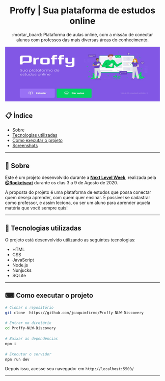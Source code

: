 

<h1 align="center"> Proffy | Sua plataforma de estudos online </h1> 

<p align= "center"> :mortar_board: Plataforma de aulas online, com a missão de conectar alunos com professos das mais diversas áreas do conhecimento. </p>

<p align="center">
  <img src="./screenshots/proffy.jpg" width="700" >
</p>

## 📋 Índice

- [Sobre](#-Sobre)
- [Tecnologias utilizadas](#-Tecnologias-utilizadas)
- [Como executar o projeto](#-Como-executar-o-projeto)
- [Screenshots](#-Screenshots)

---

## 📖 Sobre 

Este é um projeto desenvolvido durante a **[Next Level Week](https://nextlevelweek.com/)**, realizada pela **[@Rocketseat](https://github.com/Rocketseat)** durante os dias 3 a 9 de Agosto de 2020.

A proposta do projeto é uma plataforma de estudos que possa conectar quem deseja aprender, com quem quer ensinar. É possível se cadastrar como professor, e assim leciona, ou ser um aluno para aprender aquela matéria que você sempre quis! 

--- 

## 🚀 Tecnologias utilizadas

O projeto está desenvolvido utilizando as seguintes tecnologias:

- HTML
- CSS
- JavaScript
- Node.js 
- Nunjucks 
- SQLite 

--- 

## ⌨ Como executar o projeto

```bash
# Clonar o repositório
git clone  https://github.com/joaquimfirmo/Proffy-NLW-Discovery

# Entrar no diretório
cd Proffy-NLW-Discovery

# Baixar as dependências
npm i

# Executar o servidor
npm run dev
```

Depois isso, acesse  seu navegador em `http://localhost:5500/`

---
